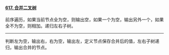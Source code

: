 #### [617. 合并二叉树](https://leetcode.cn/problems/merge-two-binary-trees/)

前序遍历，如果当前节点全为空，则输出空，如果一个为空，输出另外一个，如果全不为空，则相加。递归左右子树。



---

判断左为空，输出右，右为空，输出左，定义节点保存合并后的值，左右子树递归，输出合并的节点。